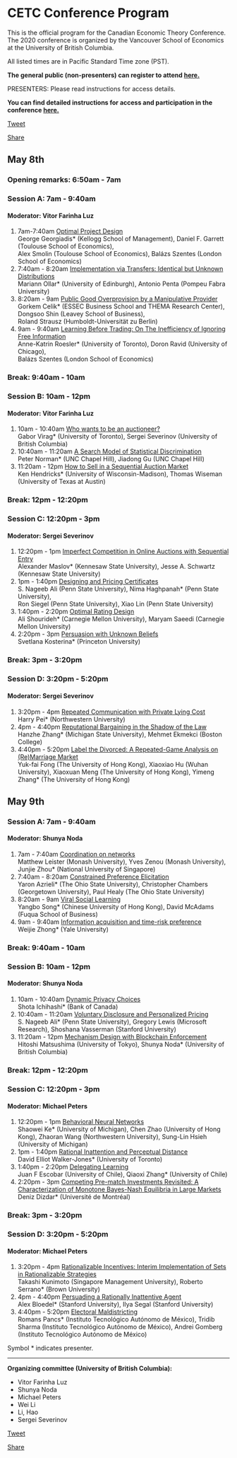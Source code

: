 <div id="fb-root"></div>
<script async defer crossorigin="anonymous" src="https://connect.facebook.net/en_US/sdk.js#xfbml=1&version=v6.0"></script>
<script async src="https://platform.twitter.com/widgets.js" charset="utf-8"></script>

# CETC Conference Program
This is the official program for the Canadian Economic Theory Conference. 
The 2020 conference is organized by the Vancouver School of Economics at the University of British Columbia.

All listed times are in Pacific Standard Time zone (PST).

**The general public (non-presenters) can register to attend [here.](https://zoom.us/webinar/register/9515870863740/WN_ZtYIUomiRPigDbo28x1sdg)** 

PRESENTERS: Please read instructions for access details.

**You can find detailed instructions for access and participation in the conference [here.](https://github.com/michaelpetersubc/cetc/blob/master/2020/CETC-instructions.md)**

<a href="https://twitter.com/share?ref_src=twsrc%5Etfw" class="twitter-share-button" data-text="Canadian Economic Theory Conference 2020" data-url="https://microeconomics.ca/micro/cetc" data-hashtags="cetc2020" data-show-count="false">Tweet</a>
<div class="fb-share-button" data-href="https://microeconomics.ca/micro/cetc" data-layout="button_count" data-size="small"><a target="_blank" href="https://www.facebook.com/sharer/sharer.php?u=https%3A%2F%2Fmicroeconomics.ca%2Fmicro%2Fcetc&amp;src=sdkpreparse" class="fb-xfbml-parse-ignore">Share</a></div>


## 
## May 8th

### Opening remarks: 6:50am - 7am

### Session A: 7am - 9:40am 
#### Moderator: Vitor Farinha Luz
1. 7am-7:40am [Optimal Project Design](https://www.kellogg.northwestern.edu/faculty/georgiadis/index.html#workingpapers)  
George Georgiadis* (Kellogg School of Management), Daniel F. Garrett (Toulouse School of Economics),  
 Alex Smolin (Toulouse School of Economics), Balázs Szentes (London School of Economics)
1. 7:40am - 8:20am 	[Implementation via Transfers: Identical but Unknown Distributions](https://sites.google.com/site/omariann/)  
Mariann Ollar* (University of Edinburgh), Antonio Penta (Pompeu Fabra University)
1. 8:20am - 9am [Public Good Overprovision by a Manipulative Provider](https://sites.google.com/site/gorkemcelikswebsite/)  
Gorkem Celik* (ESSEC Business School and THEMA Research Center), Dongsoo Shin (Leavey School of Business),  
 Roland Strausz (Humboldt-Universität zu Berlin)
1. 9am - 9:40am [Learning Before Trading: On The Inefficiency of Ignoring Free Information](https://sites.google.com/site/akroesler/)  
  	Anne-Katrin Roesler* (University of Toronto), Doron Ravid (University of Chicago),  
   Balázs Szentes (London School of Economics)

### Break: 9:40am - 10am

### Session B: 10am - 12pm 
#### Moderator: Vitor Farinha Luz
1. 10am - 10:40am [Who wants to be an auctioneer?](https://www.rotman.utoronto.ca/FacultyAndResearch/Faculty/FacultyBios/Virag)  
Gabor Virag* (University of Toronto), Sergei Severinov (University of British Columbia)
1. 10:40am - 11:20am [A Search Model of Statistical Discrimination](https://arxiv.org/abs/2004.06645)  
Peter Norman* (UNC Chapel Hill), Jiadong Gu (UNC Chapel Hill)
1. 11:20am - 12pm [How to Sell in a Sequential Auction Market](https://ssc.wisc.edu/~hendrick/#main)  
Ken Hendricks* (University of Wisconsin-Madison), Thomas Wiseman (University of Texas at Austin)

### Break: 12pm - 12:20pm

### Session C: 12:20pm - 3pm 
#### Moderator: Sergei Severinov
1. 12:20pm - 1pm [Imperfect Competition in Online Auctions with Sequential Entry](	http://sites.google.com/view/alexander-maslov)  
Alexander Maslov* (Kennesaw State University), Jesse A. Schwartz (Kennesaw State University)
1. 1pm - 1:40pm [Designing and Pricing Certificates](http://personal.psu.edu/nuh47/)  
S. Nageeb Ali (Penn State University), Nima Haghpanah* (Penn State University),  
Ron Siegel (Penn State University), Xiao Lin (Penn State University)
1. 1:40pm - 2:20pm [Optimal Rating Design](http://www.shourideh.com)  
Ali Shourideh* (Carnegie Mellon University), Maryam Saeedi (Carnegie Mellon University)
1. 2:20pm - 3pm [Persuasion with Unknown Beliefs](https://scholar.princeton.edu/svetlanakosterina/)  
Svetlana Kosterina* (Princeton University)

### Break: 3pm - 3:20pm
  
### Session D: 3:20pm - 5:20pm 
#### Moderator: Sergei Severinov
1. 3:20pm - 4pm [Repeated Communication with Private Lying Cost](https://sites.northwestern.edu/harrypei/research/)  
Harry Pei* (Northwestern University)
1. 4pm - 4:40pm [Reputational Bargaining in the Shadow of the Law](http://hanzhezhang.github.io/)  
Hanzhe Zhang* (Michigan State University), Mehmet Ekmekci (Boston College)
1. 4:40pm - 5:20pm [Label the Divorced: A Repeated-Game Analysis on (Re)Marriage Market](https://www.yimeng-zhang.com/)  
Yuk-fai Fong (The University of Hong Kong), Xiaoxiao Hu (Wuhan University), Xiaoxuan Meng (The University of Hong Kong), Yimeng Zhang* (The University of Hong Kong)

## May 9th

### Session A: 7am - 9:40am
#### Moderator: Shunya Noda
1. 7am - 7:40am [Coordination on networks](https://zhoujunjie.weebly.com/)  
Matthew Leister (Monash University), Yves Zenou (Monash University), Junjie Zhou* (National University of Singapore)
1. 7:40am - 8:20am [Constrained Preference Elicitation](http://web.econ.ohio-state.edu/azrieli/)  
Yaron Azrieli* (The Ohio State University), Christopher Chambers (Georgetown University), Paul Healy (The Ohio State University)
1. 8:20am - 9am [Viral Social Learning](https://papers.ssrn.com/sol3/papers.cfm?abstract_id=3299129)  
Yangbo Song* (Chinese University of Hong Kong), David McAdams (Fuqua School of Business)
1. 9am - 9:40am [Information acquisition and time-risk preference](http://weijiezhong.com/)  
Weijie Zhong* (Yale University)

### Break: 9:40am - 10am

### Session B: 10am - 12pm
#### Moderator: Shunya Noda
1. 10am - 10:40am [Dynamic Privacy Choices](http://shotaichi.weebly.com/)  
Shota Ichihashi* (Bank of Canada)
1. 10:40am - 11:20am [Voluntary Disclosure and Personalized Pricing](https://nageebali.wordpress.com/)  
S. Nageeb Ali* (Penn State University), Gregory Lewis (Microsoft Research), Shoshana Vasserman (Stanford University)
1. 11:20am - 12pm [Mechanism Design with Blockchain Enforcement](https://ssrn.com/abstract=3554512)  
Hitoshi Matsushima (University of Tokyo), Shunya Noda* (University of British Columbia)

### Break: 12pm - 12:20pm

### Session C: 12:20pm - 3pm
#### Moderator: Michael Peters
1. 12:20pm - 1pm [Behavioral Neural Networks](https://sites.google.com/site/shaoweike/research)  
Shaowei Ke* (University of Michigan), Chen Zhao (University of Hong Kong), Zhaoran Wang (Northwestern University), Sung-Lin Hsieh (University of Michigan)
1. 1pm - 1:40pm [Rational Inattention and Perceptual Distance](https://www.dwalkerjones.com/)  
David Elliot Walker-Jones* (University of Toronto)
1. 1:40pm - 2:20pm [Delegating Learning](https://sites.google.com/view/qiaoxi/)  
Juan F Escobar (University of Chile), Qiaoxi Zhang* (University of Chile)
1. 2:20pm - 3pm [Competing Pre-match Investments Revisited: A Characterization of Monotone Bayes-Nash Equilibria in Large Markets]( 	https://sites.google.com/site/dizdardeniz/)  
Deniz Dizdar* (Université de Montréal)

### Break: 3pm - 3:20pm

### Session D: 3:20pm - 5:20pm
#### Moderator: Michael Peters
1. 3:20pm - 4pm [Rationalizable Incentives: Interim Implementation of Sets in Rationalizable Strategies](https://sites.google.com/site/tkunimoto73/)  
Takashi Kunimoto (Singapore Management University), Roberto Serrano* (Brown University)
1. 4pm - 4:40pm  [Persuading a Rationally Inattentive Agent](https://sites.google.com/site/alexanderbloedel/)  
Alex Bloedel* (Stanford University), Ilya Segal (Stanford University)
1. 4:40pm - 5:20pm  [Electoral Maldistricting](http://www.romanspancs.com)  
Romans Pancs* (Instituto Tecnológico Autónomo de México), Tridib Sharma (Instituto Tecnológico Autónomo de México), Andrei Gomberg (Instituto Tecnológico Autónomo de México) 

Symbol * indicates presenter.

----
**Organizing committee (University of British Columbia):**
* Vitor Farinha Luz
* Shunya Noda
* Michael Peters
* Wei Li
* Li, Hao
* Sergei Severinov

<a href="https://twitter.com/share?ref_src=twsrc%5Etfw" class="twitter-share-button" data-text="Canadian Economic Theory Conference 2020" data-url="https://microeconomics.ca/micro/cetc" data-hashtags="cetc2020" data-show-count="false">Tweet</a>
<div class="fb-share-button" data-href="https://microeconomics.ca/micro/cetc" data-layout="button_count" data-size="small"><a target="_blank" href="https://www.facebook.com/sharer/sharer.php?u=https%3A%2F%2Fmicroeconomics.ca%2Fmicro%2Fcetc&amp;src=sdkpreparse" class="fb-xfbml-parse-ignore">Share</a></div>
